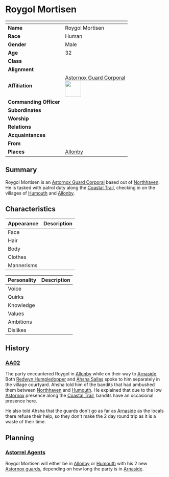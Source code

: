 # Roygol Mortisen

| []() | |
| --- | --- |
| **Name** | Roygol Mortisen |
| **Race** | Human |
| **Gender** | Male |
| **Age** | 32 |
| **Class** | |
| **Alignment** | |
| **Affiliation** | [Astornox Guard Corporal](../organisations/astornox/ranks/astornox-guard-corporal.md)<br /><img src="../../images/ranks/astornox-2-guard-corporal.png" height="50" /> |
| **Commanding Officer** | |
| **Subordinates** | |
| **Worship** | |
| **Relations** | |
| **Acquaintances** | |
| **From** | |
| **Places** | [Allonby](../places/villages/allonby.md) |

## Summary

Roygol Mortisen is an [Astornox Guard Corporal](../organisations/astornox/ranks/astornox-guard-corporal.md) based out of [Northhaven](../places/cities/northhaven.md). He is tasked with patrol duty along the [Coastal Trail](../places/roads/coastal-trail.md), checking in on the villages of [Humouth](../places/villages/humouth.md) and [Allonby](../places/villages/allonby.md).

## Characteristics

| Appearance | Description |
| --- | --- |
| Face | |
| Hair | |
| Body | |
| Clothes | |
| Mannerisms | |

| Personality | Description |
| --- | --- |
| Voice | |
| Quirks | |
| Knowledge | |
| Values | |
| Ambitions | |
| Dislikes | |

## History

### [AA02](../sessions/AA02.md)

The party encountered Roygol in [Allonby](../places/villages/allonby.md) while on their way to [Arnaside](../places/villages/arnaside.md). Both [Redwyn Humpledopper](redwyn-humpledopper.md) and [Ahsha Sallas](ahsha-sallas.md) spoke to him separately in the village courtyard. Ahsha told him of the bandits that had ambushed them between [Northhaven](../places/cities/northhaven.md) and [Humouth](../places/villages/humouth.md). He explained that due to the low [Astornox](../organisations/astornox/astornox.md) presence along the [Coastal Trail](../places/roads/coastal-trail.md), bandits have an occasional presence here.

He also told Ahsha that the guards don't go as far as [Arnaside](../places/villages/arnaside.md) as the locals there refuse their help, so they don't make the 2 day round trip as it is a waste of their time.

## Planning

### [Astorrel Agents](../campaigns/astorrel-agents.md)

Roygol Mortisen will either be in [Allonby](../places/villages/allonby.md) or [Humouth](../places/villages/humouth.md) with his 2 new [Astornox guards](../organisations/astornox/ranks/astornox-guard.md), depending on how long the party is in [Arnaside](../places/villages/arnaside.md).
